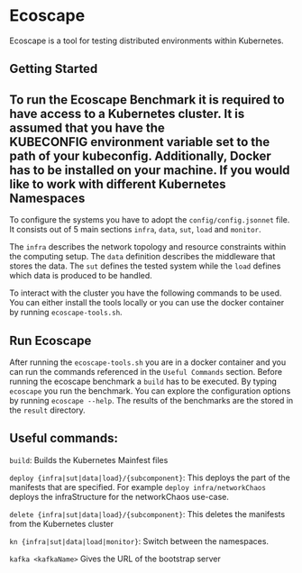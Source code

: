 # Ecoscape

Ecoscape is a tool for testing distributed environments within Kubernetes.

## Getting Started

To run the Ecoscape Benchmark it is required to have access to a Kubernetes cluster. It is assumed that you have the  
KUBECONFIG environment variable set to the path of your kubeconfig. Additionally, Docker has to be installed on your machine.
If you would like to work with different Kubernetes Namespaces
---
To configure the systems you have to adopt the `config/config.jsonnet` file.
It consists out of 5 main sections `infra`, `data`, `sut`, `load` and `monitor`.

The `infra` describes the network topology and resource constraints within the computing setup.
The `data` definition describes the middleware that stores the data.
The `sut` defines the tested system while the `load` defines which data is produced to be handled.

To interact with the cluster you have the following commands to be used. You can either install the tools locally 
or you can use the docker container by running `ecoscape-tools.sh`.

## Run Ecoscape
After running the `ecoscape-tools.sh` you are in a docker container and you can run the commands referenced in the 
`Useful Commands` section. 
Before running the ecoscape benchmark a `build` has to be executed. By typing `ecoscape` you run the benchmark.
You can explore the configuration options by running `ecoscape --help`.
The results of the benchmarks are the stored in the `result` directory.

## Useful commands:
`build`: Builds the Kubernetes Mainfest files

`deploy {infra|sut|data|load}/{subcomponent}`: This deploys the part of the manifests that are specified. 
For example `deploy infra/networkChaos` deploys the infraStructure for the networkChaos use-case.

`delete {infra|sut|data|load}/{subcomponent}`: This deletes the manifests from the Kubernetes cluster

`kn {infra|sut|data|load|monitor}`: Switch between the namespaces.

`kafka <kafkaName>` Gives the URL of the bootstrap server

